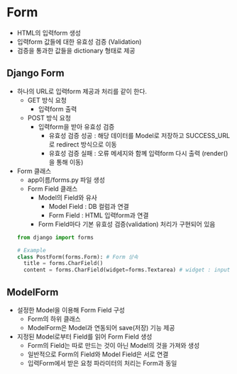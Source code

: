 # Form
  + HTML의 입력form 생성
  + 입력form 값들에 대한 유효성 검증 (Validation)
  + 검증을 통과한 값들을 dictionary 형태로 제공
## Django Form
+ 하나의 URL로 입력form 제공과 처리를 같이 한다.       
  + GET 방식 요청
    + 입력form 출력
  + POST 방식 요청
    + 입력form을 받아 유효성 검증
      + 유효성 검증 성공 : 해당 데이터를 Model로 저장하고 SUCCESS_URL로 redirect 방식으로 이동
      + 유효성 검증 실패 : 오류 메세지와 함꼐 입력form 다시 출력 (render()을 통해 이동)
+ Form 클래스
  + app이름/forms.py 파일 생성
  + Form Field 클래스
    + Model의 Field와 유사
      + Model Field : DB 컬럼과 연결
      + Form Field : HTML 입력form과 연결
    + Form Field마다 기본 유효성 검증(validation) 처리가 구현되어 있음
  ```python
  from django import forms
  
  # Example
  class PostForm(forms.Form): # Form 상속
    title = forms.CharField()
    content = forms.CharField(widget=forms.Textarea) # widget : input 태그 ? 
  ```
## ModelForm
+ 설정한 Model을 이용해 Form Field 구성
  + Form의 하위 클래스
  + ModelForm은 Model과 연동되어 save(저장) 기능 제공
+ 지정된 Model로부터 Field를 읽어 Form Field 생성
  + Form의 Field는 따로 만드는 것이 아닌 Model의 것을 가져와 생성
  + 일반적으로 Form의 Field와 Model Field은 서로 연결
  + 입력Form에서 받은 요청 파라미터의 처리는 Form과 동일
